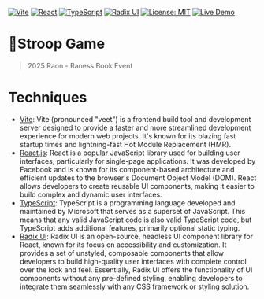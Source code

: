 [![Vite](https://img.shields.io/badge/Vite-563d7c?logo=vite&logoColor=white)](...)
[![React](https://img.shields.io/badge/React-20232a?logo=react)](...)
[![TypeScript](https://img.shields.io/badge/TypeScript-3178c6?logo=typescript&logoColor=white)](...)
[![Radix UI](https://img.shields.io/badge/Radix_UI-000000?logo=radixui&logoColor=white)](...)
[![License: MIT](https://img.shields.io/badge/License-MIT-yellow.svg)](...)
[![Live Demo](https://img.shields.io/badge/Demo-Play_Now-brightgreen)](https://stroop.inizeno.com)

# 🧠Stroop Game
> 2025 Raon - Raness Book Event

# Techniques
- [Vite](https://vite.dev): Vite (pronounced "veet") is a frontend build tool and development server designed to provide a faster and more streamlined development experience for modern web projects. It's known for its blazing fast startup times and lightning-fast Hot Module Replacement (HMR).
- [React.js](https://react.dev): React is a popular JavaScript library used for building user interfaces, particularly for single-page applications. It was developed by Facebook and is known for its component-based architecture and efficient updates to the browser's Document Object Model (DOM). React allows developers to create reusable UI components, making it easier to build complex and dynamic user interfaces.
- [TypeScript](https://www.typescriptlang.org/): TypeScript is a programming language developed and maintained by Microsoft that serves as a superset of JavaScript. This means that any valid JavaScript code is also valid TypeScript code, but TypeScript adds additional features, primarily optional static typing.
- [Radix Ui](https://www.radix-ui.com/): Radix UI is an open-source, headless UI component library for React, known for its focus on accessibility and customization. It provides a set of unstyled, composable components that allow developers to build high-quality user interfaces with complete control over the look and feel. Essentially, Radix UI offers the functionality of UI components without any pre-defined styling, enabling developers to integrate them seamlessly with any CSS framework or styling solution.
